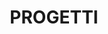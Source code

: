---
title: PROGETTI
github_label: 'GITHUB'
projects_label: 'I MIEI PROGETTI'
projects:
  - title: Tauron – web e mobile
    stage: Commerciale
    tags:
      - NextJS
      - Python
      - Flask
      - Java
      - Spring
      - OpenCV
      - PyTorch
      - YOLO
      - Docker
      - Flutter
    desc: |
      Sistema di gestione degli account dei dipendenti e applicazione per la lettura dei contatori energetici tramite AI.
  - title: HackYeah2024 – ANALIZZATORE DI DEEPFAKE
    stage: Alpha
    tags:
      - NextJS
      - Python
      - Flask
      - MySQL
      - SHADCN
      - MagicUI
      - PyTorch
      - Llama 3
      - Docker
    link: https://github.com/alphatra/HackYeah2023_InnovationInEducation # Il link sembra non corretto per HackYeah2024
    desc: |
      # Descrizione corretta (ipotizzando che riguardi l'analisi di deepfake)
      Strumento per l'analisi e il rilevamento di contenuti deepfake tramite AI.
  - title: HackYeah2023 – UniQuestAI
    stage: Alpha
    tags:
      - NextJS
      - Python
      - Flask
      - MySQL
      - TailwindCSS
      - AI
      - Docker
    link: https://github.com/alphatra/HackYeah2023_InnovationInEducation
    desc: |
      Motore di ricerca avanzato per offerte di istruzione superiore che utilizza l'AI.
  - title: Manuale Taekwondo ITF
    stage: Alpha
    tags:
      - Flutter
      - Django
    link: https://github.com/alphatra/Taekwondo-Encyclopedia
    desc: |
      App mobile (demo) dizionario ed enciclopedia di Taekwon-do ITF con nomi delle tecniche, forme, video e curiosità.
  - title: Levitratore acustico
    stage: In corso
    tags:
      - MATLAB
      - Raspberry Pi
      - Python
    link: https://github.com/alphatra/IP2024_Acoustic_Levitator
    desc: |
      Progetto di laurea: simulazione e costruzione di un dispositivo acustico funzionale senza contatto per levitare e manipolare piccoli oggetti singoli.
--- 